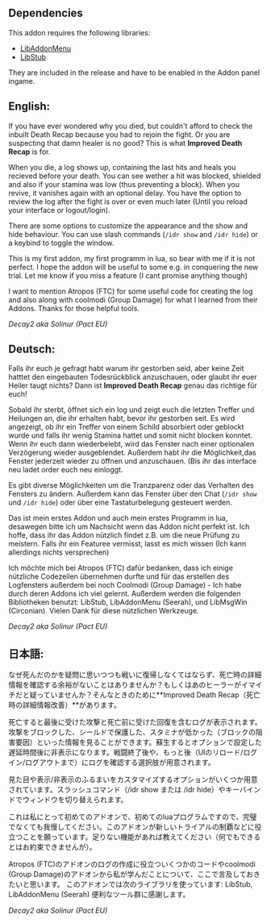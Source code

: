 ## Dependencies

This addon requires the following libraries:


* [LibAddonMenu](https://www.esoui.com/downloads/info7-LibAddonMenu.html)
* [LibStub](https://www.esoui.com/downloads/info44-LibStub.html)


They are included in the release and have to be enabled in the Addon panel ingame.

## English: 

If you have ever wondered why you died, but couldn't afford to check the  inbuilt Death Recap because you had to rejoin the fight. Or you are  suspecting that damn healer is no good? This is what **Improved Death Recap** is for.

When you die, a log shows up, containing the last hits and heals you  recieved before your death. You can see wether a hit was blocked,  shielded and also if your stamina was low (thus preventing a block).  When you revive, it vanishes again with an optional delay. You have the  option to review the log after the fight is over or even much later  (Until you reload your interface or logout/login).

There are some options to customize the appearance and the show and hide  behaviour. You can use slash commands (`/idr show` and `/idr hide`) or a  keybind to toggle the window. 

This is my first addon, my first programm in lua, so bear with me if it  is not perfect. I hope the addon will be useful to some e.g. in  conquering the new trial. Let me know if you miss a feature (I cant  promise anything though)

I want to mention Atropos (FTC) for some useful code for creating the log and also along with coolmodi (Group Damage) for what I learned from their Addons. Thanks for those helpful tools.

*Decay2 aka Solinur (Pact EU)*

## Deutsch:

Falls ihr euch je gefragt habt warum ihr gestorben seid, aber keine Zeit  hatttet den eingebauten Todesrückblick anzuschauen, oder glaubt ihr  euer Heiler taugt nichts? Dann ist **Improved Death Recap** genau das richtige für euch!

Sobald ihr sterbt, öffnet sich ein log und zeigt euch die letzten  Treffer und Heilungen an, die ihr erhalten habt, bevor ihr gestorben  seit. Es wird angezeigt, ob ihr ein Treffer von einem Schild absorbiert  oder geblockt wurde und falls ihr wenig Stamina hattet und somit nicht  blocken konntet. Wenn ihr euch dann wiederbelebt, wird das Fenster nach  einer optionalen Verzögerung wieder ausgeblendet. Außerdem habt ihr die  Möglichkeit,das Fenster jederzeit wieder zu öffnen und anzuschauen. (Bis  ihr das interface neu ladet order euch neu einloggt.

Es gibt diverse Möglichkeiten um die Tranzparenz oder das Verhalten des  Fensters zu ändern. Außerdem kann das Fenster über den Chat (`/idr show`  und `/idr hide`) oder über eine Tastaturbelegung gesteuert werden.

Das ist mein erstes Addon und auch mein erstes Programm in lua,  desawegen bitte ich um Nachsicht wenn das Addon nicht perfekt ist. Ich  hoffe, dass ihr das Addon nützlich findet z.B. um die neue Prüfung zu  meistern. Falls ihr ein Featuree vermisst, lasst es mich wissen (Ich  kann allerdings nichts versprechen) 

Ich möchte mich bei Atropos (FTC) dafür bedanken, dass ich einige  nützliche Codezeilen übernehmen durfte und für das erstellen des  Logfensters außerdem bei noch Coolmodi (Group Damage) - Ich habe durch  deren Addons ich viel gelernt. Außerdem werden die folgenden  Bibliotheken benutzt: LibStub, LibAddonMenu (Seerah), und LibMsgWin  (Circonian). Vielen Dank für diese nützlichen Werkzeuge. 

*Decay2 aka Solinur (Pact EU)*

## 日本語:

なぜ死んだのかを疑問に思いつつも戦いに復帰しなくてはならず、死亡時の詳細情報を確認する余裕がないことはありませんか？もしくはあのヒーラーがイマイチだと疑っていませんか？そんなときのために**Improved Death Recap（死亡時の詳細情報改善）**があります。

死亡すると最後に受けた攻撃と死亡前に受けた回復を含むログが表示されます。攻撃をブロックした、シールドで保護した、スタミナが低かった（ブロックの阻害要因）といった情報を見ることができます。蘇生するとオプションで設定した遅延時間後に非表示になります。戦闘終了後や、もっと後（UIのリロード/ログイン/ログアウトまで）にログを確認する選択肢が用意されます。

見た目や表示/非表示のふるまいをカスタマイズするオプションがいくつか用意されています。スラッシュコマンド（/idr show または /idr hide）やキーバインドでウィンドウを切り替えられます。

これは私にとって初めてのアドオンで、初めてのluaプログラムですので、完璧でなくても我慢してください。このアドオンが新しいトライアルの制覇などに役立つことを願っています。足りない機能があれば教えてください（何でもできるとはお約束できませんが）。

Atropos (FTC)のアドオンのログの作成に役立ついくつかのコードやcoolmodi (Group Damage)のアドオンから私が学んだことについて、ここで言及しておきたいと思います。
このアドオンでは次のライブラリを使っています: LibStub, LibAddonMenu (Seerah) 便利なツール群に感謝します。

*Decay2 aka Solinur (Pact EU)*